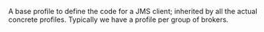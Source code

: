 A base profile to define the code for a JMS client; inherited by all the actual concrete profiles. Typically we have a profile per group of brokers.
